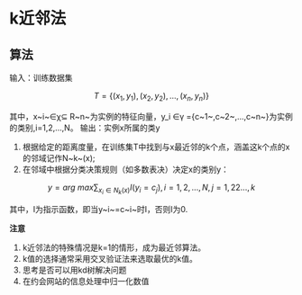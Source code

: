 ﻿# k近邻法
## 算法
输入：训练数据集
```math
T=\{(x_1,y_1),(x_2,y_2),...,(x_n,y_n)\}
```
其中，x~i~&isin;&chi;&sube; R~n~为实例的特征向量，y_i &isin;&gamma; =\{c~1~,c~2~,...,c~n~\}为实例的类别,i=1,2,...,N。
输出：实例x所属的类y
1. 根据给定的距离度量，在训练集T中找到与x最近邻的k个点，涵盖这k个点的x的邻域记作N~k~(x);
2. 在邻域中根据分类决策规则（如多数表决）决定x的类别y：
```math
y=arg~max\sum_{x_i \in N_k(x)}I(y_i=c_j),i=1,2,...,N,j=1,22...,k
```
其中，I为指示函数，即当y~i~=c~i~时I，否则I为0.

**注意** 
1. k近邻法的特殊情况是k=1的情形，成为最近邻算法。
2. k值的选择通常采用交叉验证法来选取最优的k值。
3. 思考是否可以用kd树解决问题
4. 在约会网站的信息处理中归一化数值